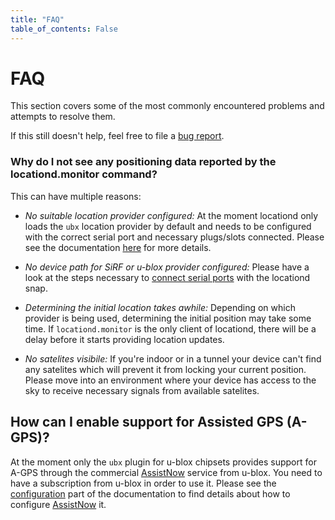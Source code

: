 ```yaml
---
title: "FAQ"
table_of_contents: False
---
```


# FAQ

This section covers some of the most commonly encountered problems and attempts
to resolve them.

If this still doesn't help, feel free to file a [bug report](report-bug.md).

### Why do I not see any positioning data reported by the locationd.monitor command?

This can have multiple reasons:

 * *No suitable location provider configured:* At the moment locationd only loads the
   `ubx` location provider by default and needs to be configured with the correct
   serial port and necessary plugs/slots connected. Please see the documentation
   [here](connect-serial-ports.md) for more details.

 * *No device path for SiRF or u-blox provider configured:* Please have a look at the
   steps necessary to [connect serial ports](connect-serial-ports.md) with the
   locationd snap.

 * *Determining the initial location takes awhile:* Depending on which provider is being
   used, determining the initial position may take some time. If `locationd.monitor` is the
   only client of locationd, there will be a delay before it starts providing location updates.

 * *No satelites visibile:* If you're indoor or in a tunnel your device can't find
   any satelites which will prevent it from locking your current position. Please
   move into an environment where your device has access to the sky to receive
   necessary signals from available satelites.

## How can I enable support for Assisted GPS (A-GPS)?

At the moment only the `ubx` plugin for u-blox chipsets provides support
for A-GPS through the commercial [AssistNow](https://www.u-blox.com/en/assistnow-lock-your-position-instantly)
service from u-blox. You need to have a subscription from u-blox in order
to use it. Please see the [configuration](reference/configuration.md) part
of the documentation to find details about how to configure [AssistNow](https://www.u-blox.com/en/assistnow-lock-your-position-instantly)
it.

